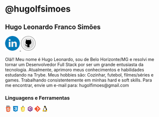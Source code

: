 # @hugolfsimoes
## Hugo Leonardo Franco Simões
<a href='https://www.linkedin.com/in/hugo-simoes-ti/'>
  <img src='./image/linkedin.png' width='48px'>
</a>
<a href='https://github.com/hugolfsimoes'>
  <img src='./image/github.png' width='48px'>
</a>
<br>
<br>
Olá!! Meu nome é Hugo Leonardo, sou de Belo Horizonte/MG e resolvi me tornar um Desenvolvedor Full Stack por ser um grande entusiasta da tecnologia. Atualmente, aprimoro meus conhecimentos e habilidades estudando na Trybe.
Meus hobbies são: Cozinhar, futebol, filmes/séries e games.
Trabalhando consistentemente em minhas hard e soft skills.
Para me encontrar, envie um e-mail para: hugolfimoes@gmail.com

### Linguagens e Ferramentas
<code><img height="20" src="./image/html.png"></code>
<code><img height="20" src="./image/css.png"></code>
<code><img height="20" src="./image/javascript.png"></code>
<code><img height="20" src="./image/csharp.png"></code>
<code><img height="20" src="./image/git-original.svg"></code>
<code><img height="20" src="./image/linux-original.svg"></code>





